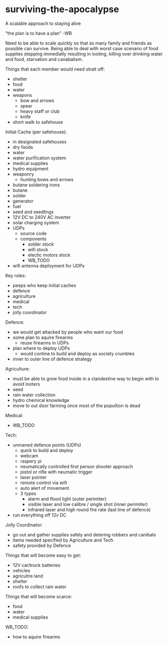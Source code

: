 # surviving-the-apocalypse
A scalable approach to staying alive

"the plan is to have a plan" -WB

Need to be able to scale quickly so that as many family and friends as possible can survive.  Being able to deal with worst case scenario of food supplies stopping immediatly resulting in looting, killing over drinking water and food, starvation and canabalism.

Things that each member would need strait off:
  - shelter
  - food
  - water
  - weapons
    - bow and arrows
    - spear
    - heavy staff or club
    - knife
  - short walk to safehouse

Initial Cache (per safehouse):
  - in designated safehouses
  - dry foods
  - water
  - water purification system
  - medical supplies  
  - hydro equipment
  - weaponry
    - hunting bows and arrows
  - butane soldering irons
  - butane
  - solder
  - generator
  - fuel
  - seed and seedlings
  - 12V DC to 240V AC inverter
  - solar charging system
  - UDPs
    - source code
    - components
      - solder stock
      - wifi stock
      - electic motors stock
      - WB_TODO
  - wifi antenna deployment for UDPs

Key roles:
  - peeps who keep initial caches
  - defence
  - agriculture
  - medical
  - tech
  - jolly coordinator

Defence:
  - we would get attacked by people who want our food
  - some plan to aquire firearms
    - reuse firearms in UDPs
  - plan where to deploy UDPs
    - would contine to build and deploy as society crumbles
  - inner to outer line of defence strategy

Agriculture:
  - must be able to grow food inside in a clandestine way to begin with to avoid looters
  - seed
  - rain water collection
  - hydro chemical knowledge
  - move to out door farming once most of the popultion is dead

Medical:
  - WB_TODO

Tech:
  - unmaned defence points (UDPs)
    - quick to build and deploy
    - webcam
    - raspery pi
    - neumatically controlled first person shooter approach
    - pistol or rifle with neumatic trigger
    - laser pointer
    - remote control via wifi
    - auto alert of movement
    - 3 types
      - alarm and flood light (outer perimiter)
      - visible laser and low calibre / single shot (inner perimiter)
      - infrared laser and high round fire rate (last line of defence)      
  - run everything off 12v DC
    
Jolly Coordinator:
  - go out and gather supplies safely and detering robbers and canibals
  - items needed specified by Agriculture and Tech
  - safety provided by Defence
  
Things that will become easy to get:
  - 12V car/truck batteries
  - vehicles
  - agricultre land
  - shelter
  - roofs to collect rain water

Things that will become scarce:
 - food
 - water
 - medical supplies
 
WB_TODO:
  - how to aquire firearms
  
